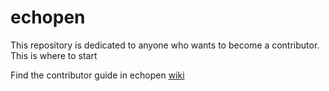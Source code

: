 # echopen
This repository is dedicated to anyone who wants to become a contributor. This is where to start

Find the contributor guide in echopen [wiki](http://echopen.org/index.php?title=Contributor_Guide)
